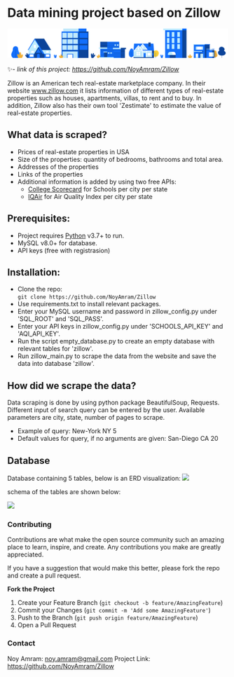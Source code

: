 # Data mining project based on Zillow


![](zillow_image.svg)

✨- _link of this project: https://github.com/NoyAmram/Zillow_

Zillow is an American tech real-estate marketplace company. In their website www.zillow.com it lists information of different types of real-estate properties such as houses, apartments, villas, to rent and to buy. In addition, Zillow also has their own tool 'Zestimate' to estimate the value of real-estate properties. 



## What data is scraped? 

- Prices of real-estate properties in USA
- Size of the properties: quantity of bedrooms, bathrooms and total area. 
- Addresses of the properties 
- Links of the properties
- Additional information is added by using two free APIs:
  - [College Scorecard](https://collegescorecard.ed.gov/) for Schools per city per state
  - [IQAir](https://www.iqair.com/) for Air Quality Index per city per state

## Prerequisites: 
- Project requires [Python](https://www.python.org/) v3.7+ to run.
- MySQL v8.0+ for database. 
- API keys (free with registrasion)

## Installation:
- Clone the repo:   
 ```git clone https://github.com/NoyAmram/Zillow ```
- Use requirements.txt to install relevant packages.
- Enter your MySQL username and password in zillow_config.py under 'SQL_ROOT' and 'SQL_PASS'. 
- Enter your API keys in zillow_config.py under 'SCHOOLS_API_KEY' and 'AQI_API_KEY'. 
- Run the script empty_database.py to create an empty database with relevant tables for 'zillow'.
- Run zillow_main.py to scrape the data from the website and save the data into database 'zillow'.


## How did we scrape the data? 

Data scraping is done by using python package BeautifulSoup, Requests. 
Different input of search query can be entered by the user. 
Available parameters are city, state, number of pages to scrape. 
- Example of query: New-York NY 5
- Default values for query, if no arguments are given: San-Diego CA 20

## Database
Database containing 5 tables, below is an ERD visualization:
![](Zillow_project_ERD.png)

schema of the tables are shown below:

![](zillow_schema.png)


### Contributing
Contributions are what make the open source community such an amazing place to learn, inspire, and create. Any contributions you make are greatly appreciated.

If you have a suggestion that would make this better, please fork the repo and create a pull request. 

**Fork the Project**
1. Create your Feature Branch (```git checkout -b feature/AmazingFeature```)
2. Commit your Changes (```git commit -m 'Add some AmazingFeature'```)
3. Push to the Branch (```git push origin feature/AmazingFeature```)
4. Open a Pull Request


### Contact
Noy Amram: noy.amram@gmail.com
Project Link: https://github.com/NoyAmram/Zillow
